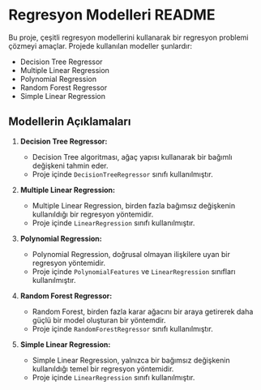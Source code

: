 # Regresyon Modelleri README

Bu proje, çeşitli regresyon modellerini kullanarak bir regresyon problemi çözmeyi amaçlar. Projede kullanılan modeller şunlardır:

- Decision Tree Regressor
- Multiple Linear Regression
- Polynomial Regression
- Random Forest Regressor
- Simple Linear Regression

## Modellerin Açıklamaları

1. **Decision Tree Regressor:**
   - Decision Tree algoritması, ağaç yapısı kullanarak bir bağımlı değişkeni tahmin eder.
   - Proje içinde `DecisionTreeRegressor` sınıfı kullanılmıştır.

2. **Multiple Linear Regression:**
   - Multiple Linear Regression, birden fazla bağımsız değişkenin kullanıldığı bir regresyon yöntemidir.
   - Proje içinde `LinearRegression` sınıfı kullanılmıştır.

3. **Polynomial Regression:**
   - Polynomial Regression, doğrusal olmayan ilişkilere uyan bir regresyon yöntemidir.
   - Proje içinde `PolynomialFeatures` ve `LinearRegression` sınıfları kullanılmıştır.

4. **Random Forest Regressor:**
   - Random Forest, birden fazla karar ağacını bir araya getirerek daha güçlü bir model oluşturan bir yöntemdir.
   - Proje içinde `RandomForestRegressor` sınıfı kullanılmıştır.

5. **Simple Linear Regression:**
   - Simple Linear Regression, yalnızca bir bağımsız değişkenin kullanıldığı temel bir regresyon yöntemidir.
   - Proje içinde `LinearRegression` sınıfı kullanılmıştır.
